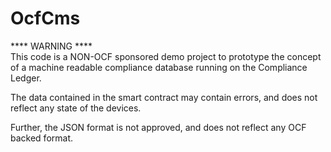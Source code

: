 # OcfCms
**** WARNING ****<br>
This code is a NON-OCF sponsored demo project to prototype the concept of a machine readable compliance database running on the Compliance Ledger.

The data contained in the smart contract may contain errors, and does not reflect any state of the devices.

Further, the JSON format is not approved, and does not reflect any OCF backed format.

